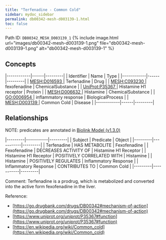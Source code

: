 ```yaml
---
title: "Terfenadine - Common Cold"
sidebar: mydoc_sidebar
permalink: db00342-mesh-d003139-1.html
toc: false 
---
```



Path ID: `DB00342_MESH_D003139_1`
{% include image.html url="images/db00342-mesh-d003139-1.png" file="db00342-mesh-d003139-1.png" alt="db00342-mesh-d003139-1" %}

## Concepts

|------------|------|---------|
| Identifier | Name | Type    |
|------------|------|---------|
| <a href="https://identifiers.org/MESH:D016593">MESH:D016593 </a> | Terfenadine | Drug |
| <a href="https://identifiers.org/MESH:C093230">MESH:C093230 </a> | fexofenadine | ChemicalSubstance |
| <a href="https://identifiers.org/UniProt:P35367">UniProt:P35367 </a> | Histamine H1 receptor | Protein |
| <a href="https://identifiers.org/MESH:D006632">MESH:D006632 </a> | Histamine | ChemicalSubstance |
| <a href="https://identifiers.org/GO:0006954">GO:0006954 </a> | inflammatory response | BiologicalProcess |
| <a href="https://identifiers.org/MESH:D003139">MESH:D003139 </a> | Common Cold | Disease |
|------------|------|---------|

## Relationships


NOTE: predicates are annotated in <a href="https://github.com/biolink/biolink-model/releases/tag/v1.3.0">Biolink Model (v1.3.0)</a>

|---------|-----------|---------|
| Subject | Predicate | Object  |
|---------|-----------|---------|
| Terfenadine | HAS METABOLITE | Fexofenadine |
| Fexofenadine | DECREASES ACTIVITY OF | Histamine H1 Receptor |
| Histamine H1 Receptor | POSITIVELY CORRELATED WITH | Histamine |
| Histamine | POSITIVELY REGULATES | Inflammatory Response |
| Inflammatory Response | CONTRIBUTES TO | Common Cold |
|---------|-----------|---------|

Comment: Terfenadine is a prodrug, which is metabolized and converted into the active form fexofenadine in the liver.

Reference: 
  - [https://go.drugbank.com/drugs/DB00342#mechanism-of-action](https://go.drugbank.com/drugs/DB00342#mechanism-of-action)
  - [https://www.uniprot.org/uniprot/P35367#function](https://www.uniprot.org/uniprot/P35367#function)
  - [https://en.wikipedia.org/wiki/Common_cold](https://en.wikipedia.org/wiki/Common_cold)
